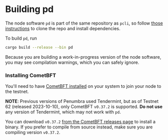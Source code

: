 # Building pd

The node software `pd` is part of the same repository as `pcli`, so follow
[those instructions](../pcli/install.md) to clone the repo and install dependencies.

To build `pd`, run

```bash
cargo build --release --bin pd
```

Because you are building a work-in-progress version of the node software, you may see compilation warnings,
which you can safely ignore.

### Installing CometBFT

You'll need to have [CometBFT installed](https://docs.cometbft.com/v0.37/guides/install)
on your system to join your node to the testnet.

**NOTE**: Previous versions of Penumbra used Tendermint, but as of Testnet 62 (released 2023-10-10),
only CometBFT `v0.37.2` is supported. **Do not use** any version of Tendermint, which may not work with `pd`.

You can download `v0.37.2` [from the CometBFT releases page](https://github.com/cometbft/cometbft/releases/tag/v0.37.2)
to install a binary. If you prefer to compile from source instead,
make sure you are compiling version `v0.37.2`.
